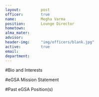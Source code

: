 ```yaml
---
layout:     	post
officer:        true
name:      		Megha Varma
position: 		Lounge Director
hometown: 		
alma_mater: 	
advisor: 		
header-img: 	"img/officers/blank.jpg"
active: 		true
email: 			
department: 	
---
```


#Bio and Interests


#eGSA Mission Statement


#Past eGSA Position(s)
